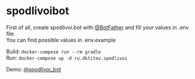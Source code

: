 # spodlivoibot

First of all, create spodlivoi.bot with [@BotFather](https://t.me/BotFather) and fill your values in .env file.  
You can find possible values in .env.example  

Build: `docker-compose run --rm gradle`  
Run: `docker-compose up -d ru.dktitov.spodlivoi`  

Demo: [@spodlivoi_bot](https://t.me/spodlivoi_bot)  
